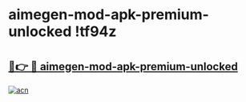 # aimegen-mod-apk-premium-unlocked !tf94z

# <h2><a href="https://3k7hqd.esa.edu.pl?title=aimegen-mod-apk-premium-unlocked&ref=tf94z">🔗👉 🔴 aimegen-mod-apk-premium-unlocked</a></h2>

[![acn](https://github.com/user-attachments/assets/0f9c940e-d8b0-45ae-aac7-cd30a18b3e1c)](https://3k7hqd.esa.edu.pl?title=aimegen-mod-apk-premium-unlocked&ref=tf94z)


